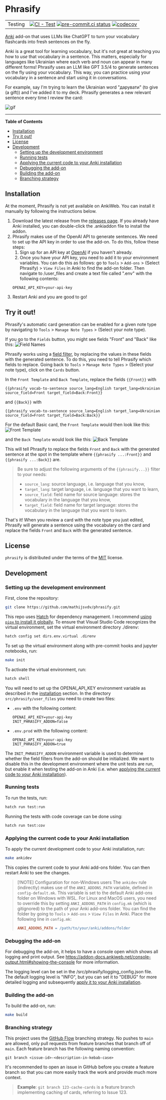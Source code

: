# Phrasify
| | |
|--- | --- |
| Testing | [![CI - Test](https://github.com/mathijsvdv/phrasify/actions/workflows/unit-tests.yml/badge.svg)](https://github.com/mathijsvdv/phrasify/actions/workflows/unit-tests.yml) [![pre-commit.ci status](https://results.pre-commit.ci/badge/github/mathijsvdv/phrasify/main.svg)](https://results.pre-commit.ci/latest/github/mathijsvdv/phrasify/main) [![codecov](https://codecov.io/gh/mathijsvdv/phrasify/graph/badge.svg?token=PISQ2ZER6N)](https://codecov.io/gh/mathijsvdv/phrasify) |

[Anki](https://apps.ankiweb.net/) add-on that uses LLMs like ChatGPT to turn your vocabulary flashcards into fresh sentences on the fly.

Anki is a great tool for learning vocabulary, but it's not great at teaching you how to *use* that vocabulary in a sentence. This matters, especially for languages like Ukrainian where each verb and noun can appear in many different forms! Phrasify uses an LLM like GPT 3.5/4 to generate sentences on the fly using your vocabulary. This way, you can practice using your vocabulary in a sentence and start using it in conversations.

For example, say I'm trying to learn the Ukrainian word "дарувати" (to give (a gift)) and I've added it to my deck. Phrasify generates a new relevant sentence every time I review the card:

![gif](assets/Phrasify%20demo%20short.gif)

-----

**Table of Contents**

- [Installation](#installation)
- [Try it out!](#try-it-out)
- [License](#license)
- [Development](#development)
    - [Setting up the development environment](#setting-up-the-development-environment)
    - [Running tests](#running-tests)
    - [Applying the current code to your Anki installation](#applying-the-current-code-to-your-anki-installation)
    - [Debugging the add-on](#debugging-the-add-on)
    - [Building the add-on](#building-the-add-on)
    - [Branching strategy](#branching-strategy)

## Installation
At the moment, Phrasify is not yet available on AnkiWeb. You can install it manually by following the instructions below.
1. Download the latest release from the [releases page](https://github.com/mathijsvdv/phrasify/releases). If you already have Anki installed, you can double-click the .ankiaddon file to install the addon.
2. Phrasify makes use of the OpenAI API to generate sentences. We need to set up the API key in order to use the add-on. To do this, follow these steps:
    1. Sign up for an API key at [OpenAI](https://beta.openai.com/signup/) if you haven't already.
    2. Once you have your API key, you need to add it to your environment variables. You can do this as follows: go to `Tools` > `Add-ons` > (Select Phrasify) > `View Files` in Anki to find the add-on folder. Then navigate to /user_files and create a text file called ".env" with the following contents:
    ```
    OPENAI_API_KEY=your-api-key
    ```
3. Restart Anki and you are good to go!

## Try it out!
Phrasify's automatic card generation can be enabled for a given note type by navigating to `Tools` > `Manage Note Types` > (Select your note type).

If you go to the `Fields` button, you might see fields "Front" and "Back" like this:
![Field Names](assets/field%20names.png)

Phrasify works using a [field filter](https://docs.ankiweb.net/templates/fields.html), by replacing the values in these fields with the generated
sentence. To do this, you need to tell Phrasify which fields to replace. Going back to
`Tools` > `Manage Note Types` > (Select your note type), click on the `Cards` button.

In the `Front Template` and `Back Template`, replace the fields `{{Front}}` with
```
{{phrasify vocab-to-sentence source_lang=English target_lang=Ukrainian source_field=Front target_field=Back:Front}}
```

and `{{Back}}` with
```
{{phrasify vocab-to-sentence source_lang=English target_lang=Ukrainian source_field=Front target_field=Back:Back}}
```

For the default Basic card, the `Front Template` would then look like this:
![Front Template](assets/front%20template.png)

and the `Back Template` would look like this:
![Back Template](assets/back%20template.png)

This will tell Phrasify to replace the fields `Front` and `Back` with the generated sentence
at the spot in the template where `{{phrasify ...:Front}}` and `{{phrasify ...:Back}}` are.

> Be sure to adjust the following arguments of the `{{phrasify...}}` filter to your needs:
> - `source_lang`: source language, i.e. language that you know,
> - `target_lang`: target language, i.e. language that you want to learn,
> - `source_field`: field name for source language: stores the vocabulary in the language that you know,
> - `target_field`: field name for target language: stores the vocabulary in the language that you want to learn.

That's it! When you review a card with the note type you just edited, Phrasify will generate a sentence using the vocabulary on the card and replace the fields `Front` and `Back` with the generated sentence.

## License
`phrasify` is distributed under the terms of the [MIT](https://spdx.org/licenses/MIT.html) license.

## Development
### Setting up the development environment
First, clone the repository:
```bash
git clone https://github.com/mathijsvdv/phrasify.git
```

This repo uses [Hatch](https://github.com/pypa/hatch) for dependency management. I recommend
[using `pipx` to install it globally](https://hatch.pypa.io/latest/install/). To ensure that Visual Studio Code recognizes the virtual environment, set the virtual environment directory ./direnv:
```bash
hatch config set dirs.env.virtual .direnv
```

To set up the virtual environment along with pre-commit hooks and jupyter notebooks, run:
```bash
make init
```

To activate the virtual environment, run:
```bash
hatch shell
```

You will need to set up the OPENAI_API_KEY environment variable as described in the [installation](#installation) section.
In the directory `src/phrasify/user_files` you need to create two files:
- `.env` with the following content:
    ```
    OPENAI_API_KEY=your-api-key
    INIT_PHRASIFY_ADDON=false
    ```
- `.env.prod` with the following content:
    ```
    OPENAI_API_KEY=your-api-key
    INIT_PHRASIFY_ADDON=true
    ```

The `INIT_PHRASIFY_ADDON` environment variable is used to determine whether the field filters from the
add-on should be initialized. We want to disable this in the development environment where
the unit tests are run, but enable it when testing the add-on in Anki (i.e. when [applying the current code to your Anki installation](#applying-the-current-code-to-your-anki-installation)).

### Running tests
To run the tests, run:
```bash
hatch run test:run
```

Running the tests with code coverage can be done using:
```bash
hatch run test:cov
```

### Applying the current code to your Anki installation
To apply the current development code to your Anki installation, run:
```bash
make ankidev
```

This copies the current code to your Anki add-ons folder. You can then restart Anki to see the changes.

> [!NOTE] Configuration for non-Windows users
> The `ankidev` rule (indirectly) makes use of the `ANKI_ADDONS_PATH` variable, defined in
> `config-default.mk`. This variable is set to the default Anki add-ons folder on Windows with WSL.
> For Linux and MacOS users, you need to override this by setting `ANKI_ADDONS_PATH` in
> `config.mk` (which is gitignored) to the path of your Anki add-ons folder. You can find the
> folder by going to `Tools` > `Add-ons` > `View Files` in Anki. Place the following line in
> `config.mk`:
> ```Makefile
> ANKI_ADDONS_PATH = /path/to/your/anki/addons/folder
> ```


### Debugging the add-on
For debugging the add-on, it helps to have a console open which shows all logging and print output. See https://addon-docs.ankiweb.net/console-output.html#showing-the-console for more information.

The logging level can be set in the /src/phrasify/logging_config.json file. The
default logging level is "INFO", but you can set it to "DEBUG" for more detailed logging
and subsequently [apply it to your Anki installation](#applying-the-current-code-to-your-anki-installation).

### Building the add-on
To build the add-on, run:
```bash
make build
```

### Branching strategy
This project uses the [GitHub Flow](https://githubflow.github.io/]) branching strategy. No pushes to `main` are allowed, only pull requests from feature branches that branch off of `main`. Each feature branch has the following naming convention:
```
git branch <issue-id>-<description-in-kebab-case>
```
It's recommended to open an issue in GitHub before you create a feature branch so that you can more easily track the work and provide much more context.

> **Example**: `git branch 123-cache-cards` is a feature branch implementing caching of cards, referring to Issue 123.
